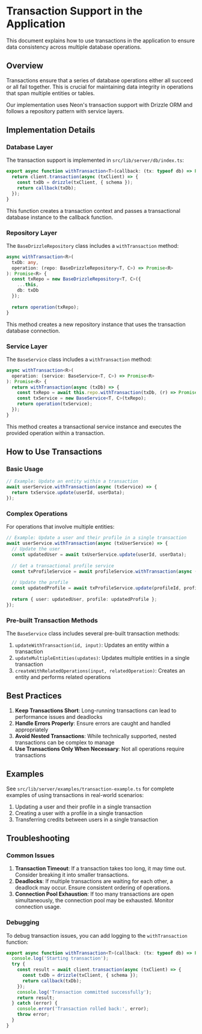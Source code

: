 # Transaction Support in the Application

This document explains how to use transactions in the application to ensure data consistency across multiple database operations.

## Overview

Transactions ensure that a series of database operations either all succeed or all fail together. This is crucial for maintaining data integrity in operations that span multiple entities or tables.

Our implementation uses Neon's transaction support with Drizzle ORM and follows a repository pattern with service layers.

## Implementation Details

### Database Layer

The transaction support is implemented in `src/lib/server/db/index.ts`:

```typescript
export async function withTransaction<T>(callback: (tx: typeof db) => Promise<T>): Promise<T> {
  return client.transaction(async (txClient) => {
    const txDb = drizzle(txClient, { schema });
    return callback(txDb);
  });
}
```

This function creates a transaction context and passes a transactional database instance to the callback function.

### Repository Layer

The `BaseDrizzleRepository` class includes a `withTransaction` method:

```typescript
async withTransaction<R>(
  txDb: any,
  operation: (repo: BaseDrizzleRepository<T, C>) => Promise<R>
): Promise<R> {
  const txRepo = new BaseDrizzleRepository<T, C>({
    ...this,
    db: txDb
  });
  
  return operation(txRepo);
}
```

This method creates a new repository instance that uses the transaction database connection.

### Service Layer

The `BaseService` class includes a `withTransaction` method:

```typescript
async withTransaction<R>(
  operation: (service: BaseService<T, C>) => Promise<R>
): Promise<R> {
  return withTransaction(async (txDb) => {
    const txRepo = await this.repo.withTransaction(txDb, (r) => Promise.resolve(r));
    const txService = new BaseService<T, C>(txRepo);
    return operation(txService);
  });
}
```

This method creates a transactional service instance and executes the provided operation within a transaction.

## How to Use Transactions

### Basic Usage

```typescript
// Example: Update an entity within a transaction
await userService.withTransaction(async (txService) => {
  return txService.update(userId, userData);
});
```

### Complex Operations

For operations that involve multiple entities:

```typescript
// Example: Update a user and their profile in a single transaction
await userService.withTransaction(async (txUserService) => {
  // Update the user
  const updatedUser = await txUserService.update(userId, userData);
  
  // Get a transactional profile service
  const txProfileService = await profileService.withTransaction(async (s) => Promise.resolve(s));
  
  // Update the profile
  const updatedProfile = await txProfileService.update(profileId, profileData);
  
  return { user: updatedUser, profile: updatedProfile };
});
```

### Pre-built Transaction Methods

The `BaseService` class includes several pre-built transaction methods:

1. `updateWithTransaction(id, input)`: Updates an entity within a transaction
2. `updateMultipleEntities(updates)`: Updates multiple entities in a single transaction
3. `createWithRelatedOperations(input, relatedOperation)`: Creates an entity and performs related operations

## Best Practices

1. **Keep Transactions Short**: Long-running transactions can lead to performance issues and deadlocks
2. **Handle Errors Properly**: Ensure errors are caught and handled appropriately
3. **Avoid Nested Transactions**: While technically supported, nested transactions can be complex to manage
4. **Use Transactions Only When Necessary**: Not all operations require transactions

## Examples

See `src/lib/server/examples/transaction-example.ts` for complete examples of using transactions in real-world scenarios:

1. Updating a user and their profile in a single transaction
2. Creating a user with a profile in a single transaction
3. Transferring credits between users in a single transaction

## Troubleshooting

### Common Issues

1. **Transaction Timeout**: If a transaction takes too long, it may time out. Consider breaking it into smaller transactions.
2. **Deadlocks**: If multiple transactions are waiting for each other, a deadlock may occur. Ensure consistent ordering of operations.
3. **Connection Pool Exhaustion**: If too many transactions are open simultaneously, the connection pool may be exhausted. Monitor connection usage.

### Debugging

To debug transaction issues, you can add logging to the `withTransaction` function:

```typescript
export async function withTransaction<T>(callback: (tx: typeof db) => Promise<T>): Promise<T> {
  console.log('Starting transaction');
  try {
    const result = await client.transaction(async (txClient) => {
      const txDb = drizzle(txClient, { schema });
      return callback(txDb);
    });
    console.log('Transaction committed successfully');
    return result;
  } catch (error) {
    console.error('Transaction rolled back:', error);
    throw error;
  }
}
```